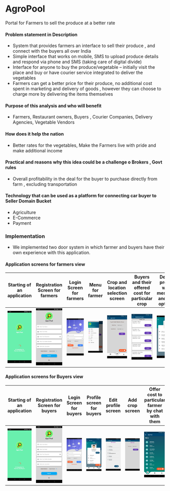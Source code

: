 # AgroPool
Portal for Farmers to sell the produce at a better rate 
#### Problem statement in Description 
  - System that provides farmers an interface to sell their produce , and connect with the buyers all over India 
  - Simple interface that works on mobile, SMS to upload produce details and respond via phone and SMS (taking care of digital divide) 
  - Interface for anyone to buy the produce/vegetable – initially visit the place and buy or have courier service integrated to deliver the vegetables 
  - Farmers can get a better price for their produce, no additional cost spent in marketing and delivery of goods , however they can choose to charge more by delivering the items themselves 
#### Purpose of this analysis and who will benefit 
  - Farmers, Restaurant owners, Buyers , Courier Companies, Delivery Agencies, Vegetable Vendors 
#### How does it help the nation   
  - Better rates for the vegetables, Make the Farmers live with pride and make additional income 
#### Practical and reasons why this idea could be a challenge o Brokers , Govt rules 
  - Overall profitability in the deal for the buyer to purchase directly from farm , excluding transportation 
#### Technology that can be used as a platform for connecting car buyer to Seller Domain Bucket 
  - Agriculture 
  - E-Commerce 
  - Payment 

### Implementation

- We implemented two door system in which farmer and buyers have their own experience with this application.

#### Application screens for farmers view

Starting of an application |  Registration Screen for farmers |  Login Screen for farmers  |  Menu for farmer  |  Crop and location selection screen  |  Buyers and their offered cost for particular crop  |  Dealer profile with message and call options  
:-------------------------:|:-------------------------:|:-------------------------:|:-------------------------:|:-------------------------:|:-------------------------:|:-------------------------:
![Starting of an application](assets/1.jpg) | ![Registration Screen for farmers](assets/2.jpg) | ![Login Screen for farmers](assets/3.jpg) | ![Menu for farmer](assets/4.jpg) | ![Crop and location selection screen](assets/5.jpg) |![Buyers and their offered cost for particular crop](assets/6.jpg) |![Dealer profile with message and call options](assets/7.jpg) 

#### Application screens for Buyers view

Starting of an application |  Registration Screen for buyers |  Login Screen for buyers  |  Profile screen for buyers  |  Edit profile screen  |  Add crop screen  |  Offer cost to particular farmer by chat with them  |  Chat screen
:-------------------------:|:-------------------------:|:-------------------------:|:-------------------------:|:-------------------------:|:-------------------------:|:-------------------------:|:-------------------------:
![Starting of an application](assets/1.jpg) | ![Registration Screen for buyers](assets/2.jpg) | ![Login Screen for buyers](assets/3.jpg) | ![Profile screen for buyers](assets/8.jpg) | ![Edit profile screen](assets/9.jpg) |![Add crop screen](assets/10.jpg) |![Offer cost to particular farmers by using chat with them](assets/11.jpg) |![Chat screen](assets/12.jpg) 